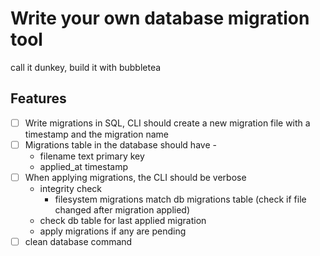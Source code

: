 # Write your own database migration tool
call it dunkey, build it with bubbletea

## Features
- [ ] Write migrations in SQL, CLI should create a new migration file with a timestamp and the migration name
- [ ] Migrations table in the database should have - 
  - filename text primary key
  - applied_at timestamp
- [ ] When applying migrations, the CLI should be verbose
  - integrity check
    - filesystem migrations match db migrations table (check if file changed after migration applied)
  - check db table for last applied migration
  - apply migrations if any are pending
- [ ] clean database command